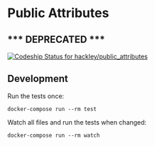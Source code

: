 # Public Attributes

## *** DEPRECATED *** 

[ ![Codeship Status for hackley/public_attributes](https://app.codeship.com/projects/1ccfa600-18c3-0135-6a79-72181a5e5e9e/status?branch=master)](https://app.codeship.com/projects/219057)

## Development

Run the tests once:

`docker-compose run --rm test`

Watch all files and run the tests when changed:

`docker-compose run --rm watch`
